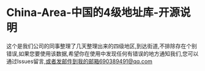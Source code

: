 # China-Area-中国的4级地址库-开源说明
这个是我们公司的同事整理了几天整理出来的四级地区,到达街道,不排除存在个别错误,如果您要使用该数据,希望你在使用中发现任何有错误的地方通知我们,您可以通过Issues留言,或者发邮件到我的邮箱690389491@qq.com


